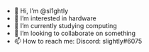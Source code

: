 - 👋 Hi, I’m @sl1ghtly
- 👀 I’m interested in hardware
- 🌱 I’m currently studying computing
- 💞️ I’m looking to collaborate on something
- 📫 How to reach me: Discord: slightly#6075

<!---
sl1ghtly/sl1ghtly is a ✨ special ✨ repository because its `README.md` (this file) appears on your GitHub profile.
You can click the Preview link to take a look at your changes.
--->
